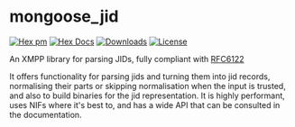 # mongoose_jid

[![Hex pm](http://img.shields.io/hexpm/v/mongoose_jid.svg?style=flat)](https://hex.pm/packages/mongoose_jid)
[![Hex Docs](https://img.shields.io/badge/hex-docs-lightgreen.svg)](https://hexdocs.pm/mongoose_jid/)
[![Downloads](https://img.shields.io/hexpm/dt/mongoose_jid.svg)](https://hex.pm/packages/mongoose_jid)
[![License](https://img.shields.io/hexpm/l/mongoose_jid.svg)](https://github.com/esl/mongoose_jid/blob/master/LICENSE)

An XMPP library for parsing JIDs, fully compliant with [RFC6122](https://datatracker.ietf.org/doc/html/rfc6122)

It offers functionality for parsing jids and turning them into jid records, normalising their parts or skipping normalisation when the input is trusted, and also to build binaries for the jid representation. It is highly performant, uses NIFs where it's best to, and has a wide API that can be consulted in the documentation.
